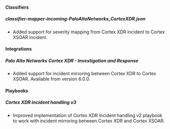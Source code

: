 
#### Classifiers
##### classifier-mapper-incoming-PaloAltoNetworks_CortexXDR.json
- Added support for severity mapping from Cortex XDR incident to Cortex XSOAR incident.

#### Integrations
##### Palo Alto Networks Cortex XDR - Investigation and Response
- Added support for incident mirroring between Cortex XDR to Cortex XSOAR. Available from version 6.0.0.

#### Playbooks
<!--
##### Cortex XDR Incident Sync
- 
-->

##### Cortex XDR incident handling v3
- Improved implementation of Cortex XDR incident handling v2 playbook to work with incident mirroring between Cortex XDR and Cortex XSOAR.

